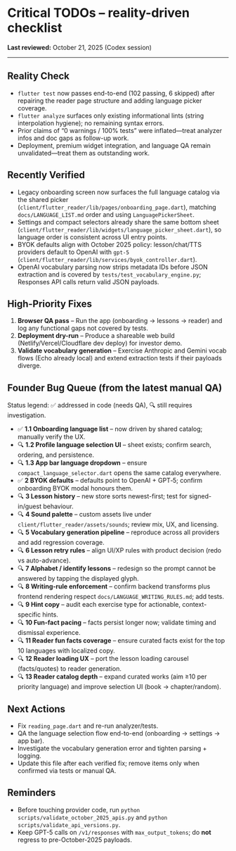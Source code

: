 # Critical TODOs – reality-driven checklist

**Last reviewed:** October 21, 2025 (Codex session)

---

## Reality Check

- `flutter test` now passes end-to-end (102 passing, 6 skipped) after repairing the reader page structure and adding language picker coverage.
- `flutter analyze` surfaces only existing informational lints (string interpolation hygiene); no remaining syntax errors.
- Prior claims of “0 warnings / 100% tests” were inflated—treat analyzer infos and doc gaps as follow-up work.
- Deployment, premium widget integration, and language QA remain unvalidated—treat them as outstanding work.

## Recently Verified

- Legacy onboarding screen now surfaces the full language catalog via the shared picker (`client/flutter_reader/lib/pages/onboarding_page.dart`), matching `docs/LANGUAGE_LIST.md` order and using `LanguagePickerSheet`.
- Settings and compact selectors already share the same bottom sheet (`client/flutter_reader/lib/widgets/language_picker_sheet.dart`), so language order is consistent across UI entry points.
- BYOK defaults align with October 2025 policy: lesson/chat/TTS providers default to OpenAI with `gpt-5` (`client/flutter_reader/lib/services/byok_controller.dart`).
- OpenAI vocabulary parsing now strips metadata IDs before JSON extraction and is covered by `tests/test_vocabulary_engine.py`; Responses API calls return valid JSON payloads.

## High-Priority Fixes

1. **Browser QA pass** – Run the app (onboarding → lessons → reader) and log any functional gaps not covered by tests.
2. **Deployment dry-run** – Produce a shareable web build (Netlify/Vercel/Cloudflare dev deploy) for investor demo.
3. **Validate vocabulary generation** – Exercise Anthropic and Gemini vocab flows (Echo already local) and extend extraction tests if their payloads diverge.

## Founder Bug Queue (from the latest manual QA)

Status legend: ✅ addressed in code (needs QA), 🔍 still requires investigation.

- ✅ **1.1 Onboarding language list** – now driven by shared catalog; manually verify the UX.
- 🔍 **1.2 Profile language selection UI** – sheet exists; confirm search, ordering, and persistence.
- 🔍 **1.3 App bar language dropdown** – ensure `compact_language_selector.dart` opens the same catalog everywhere.
- ✅ **2 BYOK defaults** – defaults point to OpenAI + GPT‑5; confirm onboarding BYOK modal honours them.
- 🔍 **3 Lesson history** – new store sorts newest-first; test for signed-in/guest behaviour.
- 🔍 **4 Sound palette** – custom assets live under `client/flutter_reader/assets/sounds`; review mix, UX, and licensing.
- 🔍 **5 Vocabulary generation pipeline** – reproduce across all providers and add regression coverage.
- 🔍 **6 Lesson retry rules** – align UI/XP rules with product decision (redo vs auto-advance).
- 🔍 **7 Alphabet / identify lessons** – redesign so the prompt cannot be answered by tapping the displayed glyph.
- 🔍 **8 Writing-rule enforcement** – confirm backend transforms plus frontend rendering respect `docs/LANGUAGE_WRITING_RULES.md`; add tests.
- 🔍 **9 Hint copy** – audit each exercise type for actionable, context-specific hints.
- 🔍 **10 Fun-fact pacing** – facts persist longer now; validate timing and dismissal experience.
- 🔍 **11 Reader fun facts coverage** – ensure curated facts exist for the top 10 languages with localized copy.
- 🔍 **12 Reader loading UX** – port the lesson loading carousel (facts/quotes) to reader generation.
- 🔍 **13 Reader catalog depth** – expand curated works (aim ≥10 per priority language) and improve selection UI (book → chapter/random).

## Next Actions

- Fix `reading_page.dart` and re-run analyzer/tests.
- QA the language selection flow end-to-end (onboarding → settings → app bar).
- Investigate the vocabulary generation error and tighten parsing + logging.
- Update this file after each verified fix; remove items only when confirmed via tests or manual QA.

## Reminders

- Before touching provider code, run `python scripts/validate_october_2025_apis.py` and `python scripts/validate_api_versions.py`.
- Keep GPT-5 calls on `/v1/responses` with `max_output_tokens`; do **not** regress to pre-October-2025 payloads.
